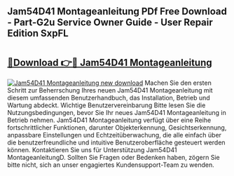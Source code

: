 ## Jam54D41 Montageanleitung PDf Free Download - Part-G2u Service Owner Guide - User Repair Edition SxpFL

# <h2><a href="http://df7w86r.blite.top/?on=Jam54D41+Montageanleitung">🔗Download 👉🔴 Jam54D41 Montageanleitung</a></h2>

[![Jam54D41 Montageanleitung new download](https://i.imgur.com/lujVjoI.png)](http://df7w86r.blite.top/?on=Jam54D41+Montageanleitung)
Machen Sie den ersten Schritt zur Beherrschung Ihres neuen Jam54D41 Montageanleitung mit diesem umfassenden Benutzerhandbuch, das Installation, Betrieb und Wartung abdeckt. Wichtige Benutzervereinbarung Bitte lesen Sie die Nutzungsbedingungen, bevor Sie Ihr neues Jam54D41 Montageanleitung in Betrieb nehmen. Jam54D41 Montageanleitung verfügt über eine Reihe fortschrittlicher Funktionen, darunter Objekterkennung, Gesichtserkennung, anpassbare Einstellungen und Echtzeitüberwachung, die alle einfach über die benutzerfreundliche und intuitive Benutzeroberfläche gesteuert werden können. Kontaktieren Sie uns für Unterstützung Jam54D41 MontageanleitungD. Sollten Sie Fragen oder Bedenken haben, zögern Sie bitte nicht, sich an unser engagiertes Kundensupport-Team zu wenden.
